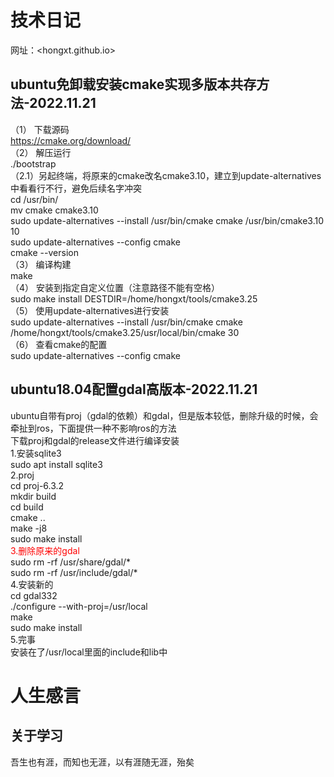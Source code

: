 # 技术日记  
网址：<hongxt.github.io>
## ubuntu免卸载安装cmake实现多版本共存方法-2022.11.21
（1）	下载源码  
https://cmake.org/download/  
（2）	解压运行  
./bootstrap  
（2.1）另起终端，将原来的cmake改名cmake3.10，建立到update-alternatives中看看行不行，避免后续名字冲突  
cd /usr/bin/  
mv cmake cmake3.10  
sudo update-alternatives --install /usr/bin/cmake cmake /usr/bin/cmake3.10 10  
sudo update-alternatives --config cmake  
cmake --version  
（3）	编译构建  
make  
（4）	安装到指定自定义位置（注意路径不能有空格）  
sudo make install DESTDIR=/home/hongxt/tools/cmake3.25  
（5）	使用update-alternatives进行安装  
sudo update-alternatives --install /usr/bin/cmake cmake /home/hongxt/tools/cmake3.25/usr/local/bin/cmake 30  
（6）	查看cmake的配置  
sudo update-alternatives --config cmake  

## ubuntu18.04配置gdal高版本-2022.11.21
ubuntu自带有proj（gdal的依赖）和gdal，但是版本较低，删除升级的时候，会牵扯到ros，下面提供一种不影响ros的方法  
下载proj和gdal的release文件进行编译安装  
1.安装sqlite3  
 sudo apt install sqlite3  
2.proj  
 cd proj-6.3.2  
 mkdir build  
 cd build  
 cmake ..  
 make -j8  
 sudo make install  
<font color=red>3.删除原来的gdal  </font>  
 sudo rm -rf /usr/share/gdal/*  
 sudo rm -rf /usr/include/gdal/*  
4.安装新的  
 cd gdal332  
  ./configure  --with-proj=/usr/local  
 make   
 sudo make install  
5.完事  
 安装在了/usr/local里面的include和lib中

# 人生感言  
## 关于学习  
吾生也有涯，而知也无涯，以有涯随无涯，殆矣

